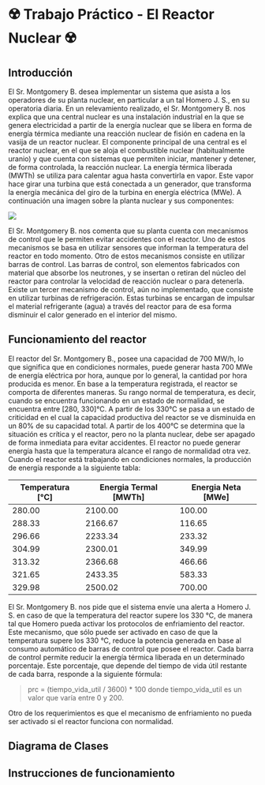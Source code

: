 # ☢️ Trabajo Práctico - El Reactor Nuclear ☢️

## Introducción
El Sr. Montgomery B. desea implementar un sistema que asista a los operadores de su planta nuclear, en particular a un tal Homero J. S., en su operatoria diaria.
En un relevamiento realizado, el Sr. Montgomery B. nos explica que una central nuclear es una instalación industrial en la que se genera electricidad a partir de la energía nuclear que se libera en forma de energía térmica mediante una reacción nuclear de fisión en cadena en la vasija de un reactor nuclear.
El componente principal de una central es el reactor nuclear, en el que se aloja el combustible nuclear (habitualmente uranio) y que cuenta con sistemas que permiten iniciar, mantener y detener, de forma controlada, la reacción nuclear.
La energía térmica liberada (MWTh) se utiliza para calentar agua hasta convertirla en vapor. Este vapor hace girar una turbina que está conectada a un generador, que transforma la energía mecánica del giro de la turbina en energía eléctrica (MWe).
A continuación una imagen sobre la planta nuclear y sus componentes:

![](https://www.foronuclear.org/wp-content/uploads/2020/05/ll-interior-de-una-central-nuclear-833x625.png?x28294)

El Sr. Montgomery B. nos comenta que su planta cuenta con mecanismos de control que le permiten evitar accidentes con el reactor. Uno de estos mecanismos se basa en utilizar sensores que informan la temperatura del reactor en todo momento. Otro de estos mecanismos consiste en utilizar barras de control. Las barras de control, son elementos fabricados con material que absorbe los neutrones, y se insertan o retiran del núcleo del reactor para controlar la velocidad de reacción nuclear o para detenerla. Existe un tercer mecanismo de control, aún no implementado, que consiste en utilizar turbinas de refrigeración. Estas turbinas se encargan de impulsar el material refrigerante (agua) a través del reactor para de esa forma disminuir el calor generado en el interior del mismo.

## Funcionamiento del reactor 
El reactor del Sr. Montgomery B., posee una capacidad de 700 MW/h, lo que significa que en condiciones normales, puede generar hasta 700 MWe de energía eléctrica por hora, aunque por lo general, la cantidad por hora producida es menor.
En base a la temperatura registrada, el reactor se comporta de diferentes maneras.
Su rango normal de temperatura, es decir, cuando se encuentra funcionando en un estado de normalidad, se encuentra entre [280, 330]°C.
A partir de los 330°C se pasa a un estado de criticidad en el cual la capacidad productiva del reactor se ve disminuida en un 80% de su capacidad total.
A partir de los 400°C se determina que la situación es crítica y el reactor, pero no la planta nuclear, debe ser apagado de forma inmediata para evitar accidentes. El reactor no puede generar energía hasta que la temperatura alcance el rango de normalidad otra vez.
Cuando el reactor está trabajando en condiciones normales, la producción de energía responde a la siguiente tabla:

 |  Temperatura [°C] | Energia Termal [MWTh] | Energia Neta [MWe] |
|----------|----------|----------|
| 280.00 | 2100.00 | 100.00 |
| 288.33 | 2166.67 | 116.65 |
| 296.66 | 2233.34 | 233.32 |
| 304.99 | 2300.01 | 349.99 |
| 313.32 | 2366.68 | 466.66 |
| 321.65 | 2433.35 | 583.33 |
| 329.98 | 2500.02 | 700.00 |

El Sr. Montgomery B. nos pide que el sistema envíe una alerta a Homero J. S. en caso de que la temperatura del reactor supere los 330 °C, de manera tal que Homero pueda activar los protocolos de enfriamiento del reactor. Este mecanismo, que sólo puede ser activado en caso de que la temperatura supere los 330 °C, reduce la potencia generada en base al consumo automático de barras de control que posee el reactor.
Cada barra de control permite reducir la energía térmica liberada en un determinado porcentaje. Este porcentaje, que depende del tiempo de vida útil restante de cada barra, responde a la siguiente fórmula:

> prc = (tiempo_vida_util / 3600) * 100 donde tiempo_vida_util es un valor que varía entre 0 y 200.

Otro de los requerimientos es que el mecanismo de enfriamiento no pueda ser activado si el reactor funciona con normalidad.


## Diagrama de Clases



## Instrucciones de funcionamiento

